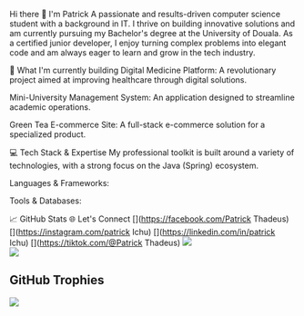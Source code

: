 
Hi there 👋 I'm Patrick
A passionate and results-driven computer science student with a background in IT. I thrive on building innovative solutions and am currently pursuing my Bachelor's degree at the University of Douala. As a certified junior developer, I enjoy turning complex problems into elegant code and am always eager to learn and grow in the tech industry.

💼 What I'm currently building
Digital Medicine Platform: A revolutionary project aimed at improving healthcare through digital solutions.

Mini-University Management System: An application designed to streamline academic operations.

Green Tea E-commerce Site: A full-stack e-commerce solution for a specialized product.

💻 Tech Stack & Expertise
My professional toolkit is built around a variety of technologies, with a strong focus on the Java (Spring) ecosystem.

Languages & Frameworks:

Tools & Databases:

📈 GitHub Stats
🌐 Let's Connect
[](https://facebook.com/Patrick Thadeus) [](https://instagram.com/patrick Ichu) [](https://linkedin.com/in/patrick Ichu) [](https://tiktok.com/@Patrick Thadeus) 
![](https://nirzak-streak-stats.vercel.app/?user=patrick-thadeus01&theme=dark&hide_border=false)<br/>
![](https://github-readme-stats.vercel.app/api/top-langs/?username=patrick-thadeus01&theme=dark&hide_border=false&include_all_commits=false&count_private=false&layout=compact)

## GitHub Trophies
![](https://github-profile-trophy.vercel.app/?username=patrick-thadeus01&theme=radical&no-frame=false&no-bg=true&margin-w=4)

  
<!-- Proudly created with GPRM ( https://gprm.itsvg.in ) -->

